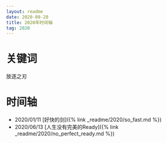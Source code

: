 ```yaml
---
layout: readme
date: 2020-09-20
title: 2020年时间轴
tag: 2020
---
```


# 关键词

放逐之刃

# 时间轴

- 2020/01/11 [好快的剑]({% link _readme/2020/so_fast.md %})
- 2020/06/13 [人生没有完美的Ready]({% link _readme/2020/no_perfect_ready.md %})
